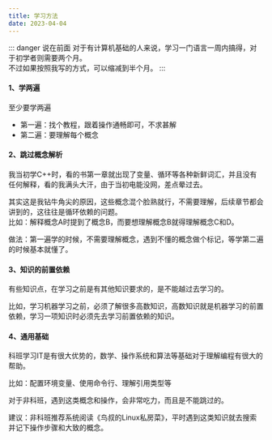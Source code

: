 ```yaml
---
title: 学习方法
date: 2023-04-04
---
```

::: danger 说在前面
对于有计算机基础的人来说，学习一门语言一周内搞得，对于初学者则需要两个月。  
不过如果按照我写的方式，可以缩减到半个月。
:::
#### 1、学两遍
至少要学两遍
- 第一遍：找个教程，跟着操作通畅即可，不求甚解
- 第二遍：要理解每个概念

#### 2、跳过概念解析
我当初学C++时，看的书第一章就出现了变量、循环等各种新鲜词汇，并且没有任何解释，看的我满头大汗，由于当初电能没网，差点晕过去。  

其实这是我钻牛角尖的原因，这些概念混个脸熟就行，不需要理解，后续章节都会讲到的，这往往是循环依赖的问题。  
比如：解释概念A时提到了概念B，而要想理解概念B就得理解概念C和D。 

做法：第一遍学的时候，不需要理解概念，遇到不懂的概念做个标记，等学第二遍的时候基本就懂了。

#### 3、知识的前置依赖
有些知识点，在学习之前是有其他知识要求的，是不能越过去学习的。  

比如，学习机器学习之前，必须了解很多高数知识，高数知识就是机器学习的前置依赖，学习一项知识时必须先去学习前置依赖的知识。  

#### 4、通用基础
科班学习IT是有很大优势的，数学、操作系统和算法等基础对于理解编程有很大的帮助。 

比如：配置环境变量、使用命令行、理解引用类型等  

对于非科班，遇到这类概念和操作，会非常吃力，而且是不能跳过的。  

建议：非科班推荐系统阅读《鸟叔的Linux私房菜》，平时遇到这类知识就去搜索并记下操作步骤和大致的概念。


